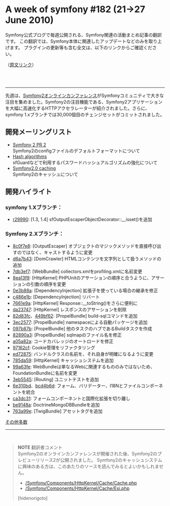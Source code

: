 A week of symfony #182 (21->27 June 2010)
=========================================

Symfony公式ブログで毎週公開される、Symfony関連の活動まとめ記事の翻訳です。
この翻訳では、Symfony本体に関連したアップデートなどのみを取り上げます。
プラグインの更新等も含む全文は、以下のリンクからご確認ください。

（[原文リンク](http://www.symfony-project.org/blog/2010/06/27/a-week-of-symfony-182-21-27-june-2010)）

<br />
<br />
<hr />

先週は、[Symfony2オンラインカンファレンス](http://www.symfony-project.org/blog/2010/06/24/symfony2-online-conference)がSymfonyコミュニティで大きな注目を集めました。Symfony2の注目機能である、Symfony2アプリケーションを大幅に高速化するHTTPアクセラレーターが紹介されました。さらに、symfony 1.xブランチでは30,000個目のチェンジセットがコミットされました。


開発メーリングリスト
--------------------

- [Symfony 2 PR 2](http://groups.google.es/group/symfony-devs/browse_thread/thread/4cee3ddc7aa098bc)<br />
  Symfony2のconfigファイルのデフォルトフォーマットについて
- [Hash algorithms](http://groups.google.es/group/symfony-devs/browse_thread/thread/37c3d5aef3b8b346)<br />
  sfGuardなどで利用するパスワードハッシュアルゴリズムの強化について
- [Symfony2.0 caching](http://groups.google.es/group/symfony-devs/browse_thread/thread/b8b03eb121a340ca)<br />
  Symfony2のキャッシュについて


開発ハイライト
--------------

### symfony 1.Xブランチ：

- [r29990](http://trac.symfony-project.org/changeset/29990): [1.3, 1.4] sfOutputEscaperObjectDecorator::__isset()を追加


### Symfony 2.Xブランチ：

- [8c0f7e8](http://github.com/symfony/symfony/commit/8c0f7e8569afb801262ec3fbed3aa8c07eefa626): [OutputEscaper] オブジェクトのマジックメソッドを直接呼び出すのではなく、キャストするように変更
- [d6a7b43](http://github.com/symfony/symfony/commit/d6a7b43e8af21b3147ceefe9c3cf26e5b598144a): [DomCrawler] HTMLコンテンツを文字列として扱うメソッドの追加
- [7db3ef7](http://github.com/symfony/symfony/commit/7db3ef75a0bd23659138f37afa8d281f7bf2883a): [WebBundle] collectors.xmlをprofiling.xmlに名前変更
- [8ea13f9](http://github.com/symfony/symfony/commit/8ea13f910c9d0f43517575363eefd4cc7e384dbd): [HttpKernel] PHPUnitのアサーションの順序と合うように、アサーションの引数の順序を変更
- [0e3b88a](http://github.com/symfony/symfony/commit/0e3b88a058abfe58b9e1f1e1ef281092c12c32c9): [DependencyInjection] 拡張子を使っている場合の継承を修正
- [c486e1b](http://github.com/symfony/symfony/commit/c486e1ba10056b5cd7d1a626b423eb77ce9a5cc9): [DependencyInjection] リバート
- [7661e9a](http://github.com/symfony/symfony/commit/7661e9a5f79f32b2bd8277dcd01eaa3a14ef692b): [HttpKernel] Response::__toString()をさらに便利に
- [da23747](http://github.com/symfony/symfony/commit/da23747a1a95eb7ff75cdccc23017b0c552193b8): [HttpKernel] レスポンスのアサーションを削除
- [82d83fc](http://github.com/symfony/symfony/commit/82d83fc6c920fb526185e71856108d10d445e5a2)、[449bf62](http://github.com/symfony/symfony/commit/449bf6266da74cb480cd2679e19321b4992feadf): [PropelBundle] build-sqlコマンドを追加
- [3ec2577](http://github.com/symfony/symfony/commit/3ec25777d19455d6b129bdef038758f2e1e8de0d): [PropelBundle] namespaceによる自動パッケージを追加
- [097b87b](http://github.com/symfony/symfony/commit/097b87b451d130b5a585864e3b491d1c5f5a9375): [PropelBundle] 他のタスクのハブであるBuildタスクを作成
- [82890a3](http://github.com/symfony/symfony/commit/82890a32dccea1003bdd92af73c44ebbe70d486d): [PropelBundle] sqlmapのファイル名を修正
- [a05a82a](http://github.com/symfony/symfony/commit/a05a82a892b81f5fba728708a8f3cb65c8d24974): コードカバレッジのオートロードを修正
- [97162cf](http://github.com/symfony/symfony/commit/97162cfeda4517c9facb08ed5e3c435a39c355e7): Cookie管理をリファクタリング
- [ed72875](http://github.com/symfony/symfony/commit/ed7287538bc402da47465927254bcaa47969e423): バンドルクラスの名前を、それ自身が明確になるように変更
- [785da59](http://github.com/symfony/symfony/commit/785da59eb5ca9a58f871a1d5300f72349a74156d): [HttpKernel] キャッシュシステムを追加
- [99a63fe](http://github.com/symfony/symfony/commit/99a63fe1a66c6cb80a3a74d17afc909fccfe790d): WebBundleは単なるWebに関連するもののみではないため、FoundationBundleに名前を変更
- [3eb5545](http://github.com/symfony/symfony/commit/3eb554550b2d444c32d150a1095127d59d9077fe): [Routing] ユニットテストを追加
- [6e310bd](http://github.com/symfony/symfony/commit/6e310bd4ecdf854eb95e7702502519b64026e618)、[bcd4b6d](http://github.com/symfony/symfony/commit/bcd4b6d14095661402dacbb118930f4d5e00d4c1): フォーム、バリデーター、I18Nとファイルコンポーネントを統合
- [ca3dc31](http://github.com/symfony/symfony/commit/ca3dc3105712ea66ed048cf6330822e19bcddcfc): フォームコンポーネントと国際化拡張を切り離し
- [be9148a](http://github.com/symfony/symfony/commit/be9148adf203579d69e26f15607bfffe0cd8ff39): DoctrineMongoDBBundleを追加
- [763a99e](http://github.com/symfony/symfony/commit/763a99e3681fd2230a6b651977032a78597b5cc9): [TwigBundle] アセットタグを追加

[その他多数](http://trac.symfony-project.com/trac/timeline?from=06%2F27%2F2010&daysback=6&milestone=on&ticket=on&changeset=on&update=Update)


<hr />
<br />

> **NOTE**
> 翻訳者コメント<br />
> Symfony2のオンラインカンファレンスが開催された後、Symfony2のプレビューリリース2が公開されました。
> Symfony2のキャッシュシステムに興味のある方は、このあたりのソースを読んでみるとよいかもしれません。
>
> - [/Symfony/Components/HttpKernel/Cache/Cache.php](http://github.com/symfony/symfony/blob/master/src/Symfony/Components/HttpKernel/Cache/Cache.php)
> - [/Symfony/Components/HttpKernel/Cache/Esi.php](http://github.com/symfony/symfony/blob/master/src/Symfony/Components/HttpKernel/Cache/Esi.php)
>
> [hidenorigoto]


